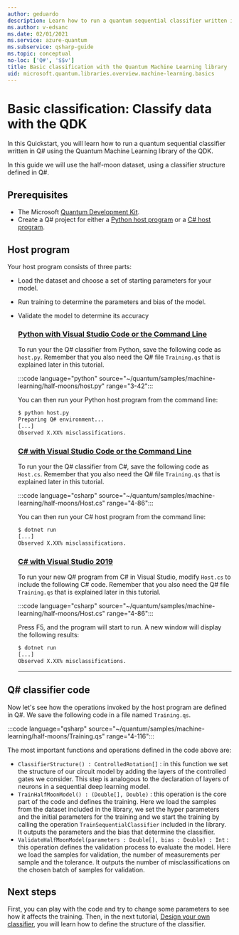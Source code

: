 ```yaml
---
author: geduardo
description: Learn how to run a quantum sequential classifier written in Q# using the Quantum Machine Learning library of the Microsoft QDK.
ms.author: v-edsanc
ms.date: 02/01/2021
ms.service: azure-quantum
ms.subservice: qsharp-guide
ms.topic: conceptual
no-loc: ['Q#', '$$v']
title: Basic classification with the Quantum Machine Learning library
uid: microsoft.quantum.libraries.overview.machine-learning.basics
---
```


# Basic classification: Classify data with the QDK

In this Quickstart, you will learn how to run a quantum sequential classifier written in Q# using the Quantum Machine Learning library of the QDK. 

In this guide we will use the half-moon dataset, using a classifier structure defined in Q#.

## Prerequisites

- The Microsoft [Quantum Development Kit](xref:microsoft.quantum.install-qdk.overview).
- Create a Q# project for either a [Python host program](xref:microsoft.quantum.install-qdk.overview.python) or a [C# host program](xref:microsoft.quantum.install-qdk.overview.cs).

## Host program

Your host program consists of three parts:

- Load the dataset and choose a set of starting parameters for your model.
- Run training to determine the parameters and bias of the model.
- Validate the model to determine its accuracy

    ### [Python with Visual Studio Code or the Command Line](#tab/tabid-python)

    To run your the Q# classifier from Python, save the following code as `host.py`. Remember that you also need the Q# file `Training.qs` that is explained later in this tutorial.

    :::code language="python" source="~/quantum/samples/machine-learning/half-moons/host.py" range="3-42":::

    You can then run your Python host program from the command line:

    ```bash
    $ python host.py
    Preparing Q# environment...
    [...]
    Observed X.XX% misclassifications.
    ```

    ### [C# with Visual Studio Code or the Command Line](#tab/tabid-csharp)

    To run your the Q# classifier from C#, save the following code as `Host.cs`. Remember that you also need the Q# file `Training.qs` that is explained later in this tutorial.

    :::code language="csharp" source="~/quantum/samples/machine-learning/half-moons/Host.cs" range="4-86":::

    You can then run your C# host program from the command line:

    ```bash
    $ dotnet run
    [...]
    Observed X.XX% misclassifications.
    ```

    ### [C# with Visual Studio 2019](#tab/tabid-vs2019)

    To run your new Q# program from C# in Visual Studio, modify `Host.cs` to include the following C# code. Remember that you also need the Q# file `Training.qs` that is explained later in this tutorial.

    :::code language="csharp" source="~/quantum/samples/machine-learning/half-moons/Host.cs" range="4-86":::

    Press F5, and the program will start to run. A new window will display the following results: 

    ```bash
    $ dotnet run
    [...]
    Observed X.XX% misclassifications.
    ```
    ***

## Q\# classifier code

Now let's see how the operations invoked by the host program are defined in Q#.
We save the following code in a file named `Training.qs`.

:::code language="qsharp" source="~/quantum/samples/machine-learning/half-moons/Training.qs" range="4-116":::

The most important functions and operations defined in the code above are:

- `ClassifierStructure() : ControlledRotation[]` : in this function we set the structure of our circuit model by adding the layers of the controlled gates we consider. This step is analogous to the declaration of layers of neurons in a sequential deep learning model.
- `TrainHalfMoonModel() : (Double[], Double)` : this operation is the core part of the code and defines the training. Here we load the samples from the dataset included in the library, we set the hyper parameters and the initial parameters for the training and we start the training by calling the operation `TrainSequentialClassifier` included in the library. It outputs the parameters and the bias that determine the classifier.
- `ValidateHalfMoonModel(parameters : Double[], bias : Double) : Int` : this operation defines the validation process to evaluate the model. Here we load the samples for validation, the number of measurements per sample and the tolerance. It outputs the number of misclassifications on the chosen batch of samples for validation.

## Next steps

First, you can play with the code and try to change some parameters to see how it affects the training. Then, in the next tutorial, [Design your own classifier](xref:microsoft.quantum.libraries.overview.machine-learning.design),  you will learn how to define the structure of the classifier.
